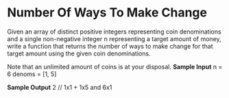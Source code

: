 # Number Of Ways To Make Change


  Given an array of distinct positive integers representing coin denominations and a
  single non-negative integer n representing a target amount of
  money, write a function that returns the number of ways to make change for
  that target amount using the given coin denominations.

Note that an unlimited amount of coins is at your disposal.
**Sample Input**
n = 6
denoms = [1, 5]

**Sample Output**
2 // 1x1 + 1x5 and 6x1

